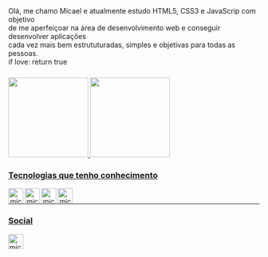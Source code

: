 <div align="left">
   Olá, me chamo Micael e atualmente estudo HTML5, CSS3 e JavaScrip com objetivo<br>
   de me aperfeiçoar na área de desenvolvimento web e conseguir desenvolver aplicações<br> 
   cada vez mais bem estrututuradas, simples e objetivas para todas as pessoas.<br>
   if love: return true
</div>

###

<div align="left">
  <a href="https://github.com/micaelsev">
  <img height="160em" src="https://github-readme-stats.vercel.app/api?username=micaelsev&show_icons=true&theme=dracula&include_all_commits=true&count_private=true"/>
  <img height="160em" src="https://github-readme-stats.vercel.app/api/top-langs/?username=micaelsev&layout=compact&langs_count=7&theme=dracula"/>
</div>

### Tecnologias que tenho conhecimento
<div style="display: inline_block" align="center">
  
  <img align="left" alt="micaelsev-HTML" height="30" width="auto" src="https://img.shields.io/badge/HTML5-E34F26?style=for-the-badge&logo=html5&logoColor=white">
  
  <img align="left" alt="micaelsev-CSS" height="30" width="auto" src="https://img.shields.io/badge/CSS3-1572B6?style=for-the-badge&logo=css3&logoColor=white">
  
  <img align="left" alt="micaelsev-Js" height="30" width="auto" src="https://img.shields.io/badge/JavaScript-F7DF1E?style=for-the-badge&logo=javascript&logoColor=black">
  
   <img align="left" alt="micaelsev-Js" height="30" width="auto" src="https://img.shields.io/badge/Figma-F24E1E?style=for-the-badge&logo=figma&logoColor=white">
   
</div><br/>

---

### Social
   <img align="left" alt="micaelsev-Js" height="30" width="auto" href="https://www.linkedin.com/in/micael-severino-53a65621b/" src="https://img.shields.io/badge/LinkedIn-0077B5?style=for-the-badge&logo=linkedin&logoColor=white">
